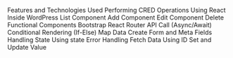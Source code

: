 Features and Technologies Used
Performing CRED Operations Using React Inside WordPress
List Component
Add Component
Edit Component
Delete
Functional Components
Bootstrap
React Router
API Call (Async/Await)
Conditional Rendering (If-Else)
Map Data
Create Form and Meta Fields
Handling State Using state
Error Handling
Fetch Data Using ID
Set and Update Value
